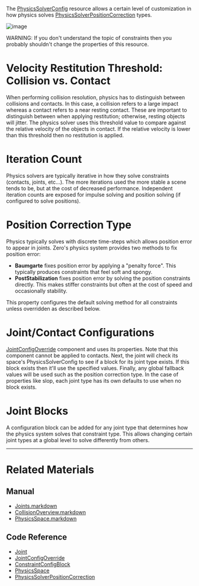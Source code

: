 The [PhysicsSolverConfig](https://github.com/ArendDanielek/ZeroDocsTest/blob/master/code_reference/class_reference/PhysicsSolverConfig.markdown) resource allows a certain level of customization in how physics solves [PhysicsSolverPositionCorrection](https://github.com/ArendDanielek/ZeroDocsTest/blob/master/code_reference/enum_reference.markdown#physicssolverpositioncor) types.



![image](https://media.githubusercontent.com/media/zeroengineteam/ZeroFiles/master/doc_files/47497.png)


WARNING: If you don't understand the topic of constraints then you probably shouldn't change the properties of this resource.

 #  Velocity Restitution Threshold: Collision vs. Contact
When performing collision resolution, physics has to distinguish between collisions and contacts. In this case, a collision refers to a large impact whereas a contact refers to a near resting contact. These are important to distinguish between when applying restitution; otherwise, resting objects will jitter. The physics solver uses this threshold value to compare against the relative velocity of the objects in contact. If the relative velocity is lower than this threshold then no restitution is applied.

 #  Iteration Count
Physics solvers are typically iterative in how they solve constraints (contacts, joints, etc...). The more iterations used the more stable a scene tends to be, but at the cost of decreased performance. Independent iteration counts are exposed for impulse solving and position solving (if configured to solve positions).

 #  Position Correction Type
Physics typically solves with discrete time-steps which allows position error to appear in joints. Zero's physics system provides two methods to fix position error:
 - **Baumgarte** fixes position error by applying a "penalty force". This typically produces constraints that feel soft and spongy.
 - **PostStabilization** fixes position error by solving the position constraints directly. This makes stiffer constraints but often at the cost of speed and occasionally stability.
 
This property configures the default solving method for all constraints unless overridden as described below.

 #  Joint/Contact Configurations
[JointConfigOverride](https://github.com/ArendDanielek/ZeroDocsTest/blob/master/code_reference/class_reference/JointConfigOverride.markdown) component and uses its properties. Note that this component cannot be applied to contacts. Next, the joint will check its space's PhysicsSolverConfig to see if a block for its joint type exists. If this block exists then it'll use the specified values. Finally, any global fallback values will be used such as the position correction type. In the case of properties like slop, each joint type has its own defaults to use when no block exists.

 #  Joint Blocks
A configuration block can be added for any joint type that determines how the physics system solves that constraint type. This allows changing certain joint types at a global level to solve differently from others.

---

 #  Related Materials
 ##  Manual
- [Joints.markdown](https://github.com/ArendDanielek/ZeroDocsTest/blob/master/zero_editor_documentation/zeromanual/physics/Joints.markdown)
- [CollisionOverview.markdown](https://github.com/ArendDanielek/ZeroDocsTest/blob/master/zero_editor_documentation/zeromanual/physics/CollisionOverview.markdown)
- [PhysicsSpace.markdown](https://github.com/ArendDanielek/ZeroDocsTest/blob/master/zero_editor_documentation/zeromanual/physics/PhysicsSpace.markdown)

 ##  Code Reference
- [Joint](https://github.com/ArendDanielek/ZeroDocsTest/blob/master/code_reference/class_reference/Joint.markdown)
- [JointConfigOverride](https://github.com/ArendDanielek/ZeroDocsTest/blob/master/code_reference/class_reference/JointConfigOverride.markdown)
- [ConstraintConfigBlock](https://github.com/ArendDanielek/ZeroDocsTest/blob/master/code_reference/class_reference/ConstraintConfigBlock.markdown)
- [PhysicsSpace](https://github.com/ArendDanielek/ZeroDocsTest/blob/master/code_reference/class_reference/PhysicsSpace.markdown)
- [PhysicsSolverPositionCorrection](https://github.com/ArendDanielek/ZeroDocsTest/blob/master/code_reference/enum_reference.markdown#physicssolverpositioncor) 
  
  
  
  
  
  
  

 